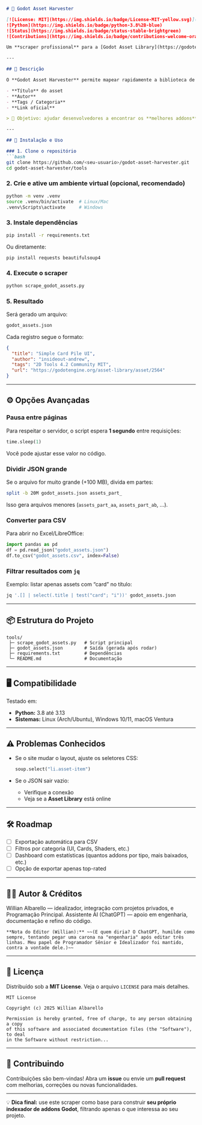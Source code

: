 ````markdown
# 🎯 Godot Asset Harvester

[![License: MIT](https://img.shields.io/badge/License-MIT-yellow.svg)](LICENSE)
![Python](https://img.shields.io/badge/python-3.8%2B-blue)
![Status](https://img.shields.io/badge/status-stable-brightgreen)
![Contributions](https://img.shields.io/badge/contributions-welcome-orange)

Um **scraper profissional** para a [Godot Asset Library](https://godotengine.org/asset-library/asset), que coleta todos os addons, templates e recursos disponíveis, salvando em **JSON** para análise, filtragem e integração em projetos Godot.

---

## 📖 Descrição

O **Godot Asset Harvester** permite mapear rapidamente a biblioteca de assets oficiais do Godot, retornando dados como:

- **Título** do asset
- **Autor**
- **Tags / Categoria**
- **Link oficial**

> 🔎 Objetivo: ajudar desenvolvedores a encontrar os **melhores addons** para acelerar o desenvolvimento de jogos, ferramentas e protótipos — inclusive card games, RPGs, roguelikes, etc.

---

## 🚀 Instalação e Uso

### 1. Clone o repositório
```bash
git clone https://github.com/<seu-usuario>/godot-asset-harvester.git
cd godot-asset-harvester/tools
````

### 2. Crie e ative um ambiente virtual (opcional, recomendado)

```bash
python -m venv .venv
source .venv/bin/activate  # Linux/Mac
.venv\Scripts\activate     # Windows
```

### 3. Instale dependências

```bash
pip install -r requirements.txt
```

Ou diretamente:

```bash
pip install requests beautifulsoup4
```

### 4. Execute o scraper

```bash
python scrape_godot_assets.py
```

### 5. Resultado

Será gerado um arquivo:

```bash
godot_assets.json
```

Cada registro segue o formato:

```json
{
  "title": "Simple Card Pile UI",
  "author": "insideout-andrew",
  "tags": "2D Tools 4.2 Community MIT",
  "url": "https://godotengine.org/asset-library/asset/2564"
}
```

---

## ⚙️ Opções Avançadas

### Pausa entre páginas

Para respeitar o servidor, o script espera **1 segundo** entre requisições:

```python
time.sleep(1)
```

Você pode ajustar esse valor no código.

### Dividir JSON grande

Se o arquivo for muito grande (+100 MB), divida em partes:

```bash
split -b 20M godot_assets.json assets_part_
```

Isso gera arquivos menores (`assets_part_aa`, `assets_part_ab`, …).

### Converter para CSV

Para abrir no Excel/LibreOffice:

```python
import pandas as pd
df = pd.read_json("godot_assets.json")
df.to_csv("godot_assets.csv", index=False)
```

### Filtrar resultados com `jq`

Exemplo: listar apenas assets com “card” no título:

```bash
jq '.[] | select(.title | test("card"; "i"))' godot_assets.json
```

---

## 📦 Estrutura do Projeto

```
tools/
 ├─ scrape_godot_assets.py   # Script principal
 ├─ godot_assets.json        # Saída (gerada após rodar)
 ├─ requirements.txt         # Dependências
 └─ README.md                # Documentação
```

---

## 🖥️ Compatibilidade

Testado em:

* **Python:** 3.8 até 3.13
* **Sistemas:** Linux (Arch/Ubuntu), Windows 10/11, macOS Ventura

---

## ⚠️ Problemas Conhecidos

* Se o site mudar o layout, ajuste os seletores CSS:

  ```python
  soup.select("li.asset-item")
  ```
* Se o JSON sair vazio:

  * Verifique a conexão
  * Veja se a **Asset Library** está online

---

## 🛠️ Roadmap

* [ ] Exportação automática para CSV
* [ ] Filtros por categoria (UI, Cards, Shaders, etc.)
* [ ] Dashboard com estatísticas (quantos addons por tipo, mais baixados, etc.)
* [ ] Opção de exportar apenas top-rated

---

## 👨‍💻 Autor & Créditos

Willian Albarello — idealizador, integração com projetos privados, e Programação Principal.
Assistente AI (ChatGPT) — apoio em engenharia, documentação e refino do código.

    **Nota do Editor (Willian):** ~~(E quem diria? O ChatGPT, humilde como sempre, tentando pegar uma carona na "engenharia" após editar três linhas. Meu papel de Programador Sênior e Idealizador foi mantido, contra a vontade dele.)~~
---

## 📜 Licença

Distribuído sob a **MIT License**. Veja o arquivo `LICENSE` para mais detalhes.

```text
MIT License

Copyright (c) 2025 Willian Albarello

Permission is hereby granted, free of charge, to any person obtaining a copy
of this software and associated documentation files (the "Software"), to deal
in the Software without restriction...
```

---

## 🤝 Contribuindo

Contribuições são bem-vindas!
Abra um **issue** ou envie um **pull request** com melhorias, correções ou novas funcionalidades.

---

💡 **Dica final:** use este scraper como base para construir **seu próprio indexador de addons Godot**, filtrando apenas o que interessa ao seu projeto.

```
```
